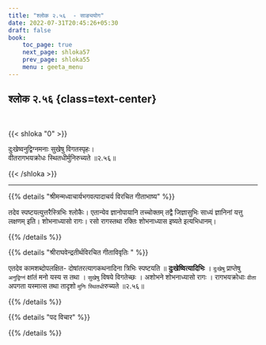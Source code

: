 ```yaml
---
title: "श्लोक २.५६  - साङ्ययोग"
date: 2022-07-31T20:45:26+05:30
draft: false
book:
    toc_page: true
    next_page: shloka57
    prev_page: shloka55
    menu : geeta_menu
---
```




## श्लोक २.५६ {class=text-center}

<br/>

{{< shloka  "0"  >}}

दुःखेष्वनुद्विग्नमनाः सुखेषु विगतस्पृहः।  
वीतरागभयक्रोधः स्थितधीर्मुनिरुच्यते ॥२.५६॥ 

{{< /shloka >}}

---


{{% details "श्रीमन्मध्वाचार्यभगवत्पादाचर्य विरचित  गीताभाष्य" %}}

तदेव स्पष्टयत्युत्तरैस्त्रिभिः श्लोकैः। 
एतान्येव ज्ञानोपायानि तच्चोक्तम् तद्वै जिज्ञासुभिः साध्यं ज्ञानिनां यत्तु लक्षणम् इति। 
शोभनाध्यासो रागः। 
रसो रागस्तथा रक्तिः शोभनाध्यास इष्यते इत्यभिधानम्।

{{% /details %}}



{{% details "श्रीराघवेन्द्रतीर्थविरचित गीताविवृतिः " %}}

एतदेव कामशब्दोपलक्षित- दोषांतरत्यागकथनादिना त्रिभिः स्पष्टयति
॥ **दुःखेष्वित्यादिभिः** । `दुःखेषु` प्राप्तेषु `अनुद्विग्नं` क्षांतं मनो यस्य स तथा ।
`सुखेषु` विषये विगतेच्छः । अशोभने शोभनाध्यासो रागः । रागभयक्रोधाः
`वीता` अपगता यस्मात्स तथा तादृशो `मुनिः` `स्थितधी`रुच्यते ॥२.५६॥


{{% /details %}}



{{% details "पद विचार" %}}


{{% /details %}}
